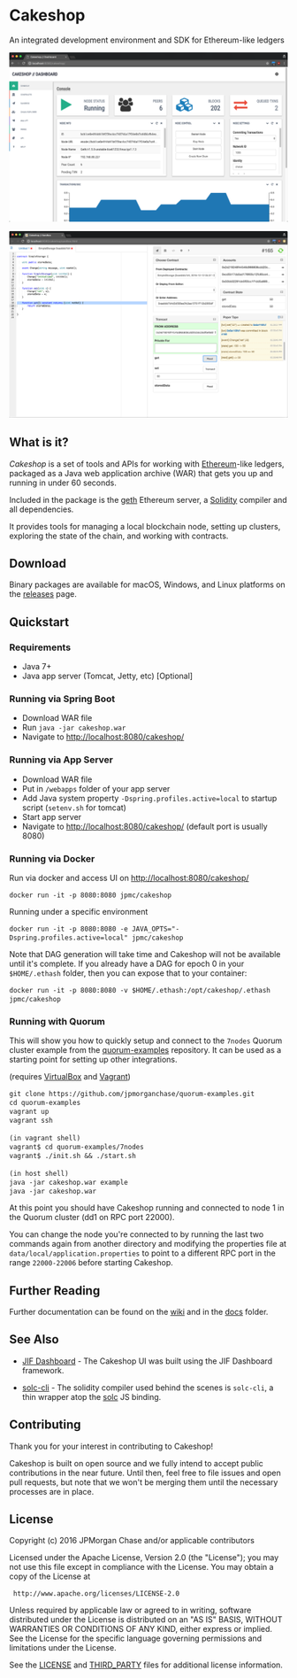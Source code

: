 
# Cakeshop

An integrated development environment and SDK for Ethereum-like ledgers

![screenshot](docs/images/screenshot.png "screenshot")

![screenshot](docs/images/sandbox.png "sandbox screenshot")

## What is it?

_Cakeshop_ is a set of tools and APIs for working with [Ethereum](https://ethereum.org/)-like ledgers, packaged as a Java web application archive (WAR) that gets you up and running in under 60 seconds.

Included in the package is the [geth](https://github.com/ethereum/go-ethereum)
Ethereum server, a [Solidity](https://solidity.readthedocs.org/en/latest/)
compiler and all dependencies.

It provides tools for managing a local blockchain node, setting up clusters,
exploring the state of the chain, and working with contracts.

## Download

Binary packages are available for macOS, Windows, and Linux platforms on the [releases](https://github.com/jpmorganchase/cakeshop/releases) page.

## Quickstart

### Requirements

* Java 7+
* Java app server (Tomcat, Jetty, etc) [Optional]

### Running via Spring Boot

* Download WAR file
* Run `java -jar cakeshop.war`
* Navigate to [http://localhost:8080/cakeshop/](http://localhost:8080/cakeshop/)

### Running via App Server

* Download WAR file
* Put in `/webapps` folder of your app server
* Add Java system property `-Dspring.profiles.active=local` to startup script (`setenv.sh` for tomcat)
* Start app server
* Navigate to [http://localhost:8080/cakeshop/](http://localhost:8080/cakeshop/) (default port is usually 8080)

### Running via Docker

Run via docker and access UI on [http://localhost:8080/cakeshop/](http://localhost:8080/cakeshop/)
```
docker run -it -p 8080:8080 jpmc/cakeshop
```

Running under a specific environment

```
docker run -it -p 8080:8080 -e JAVA_OPTS="-Dspring.profiles.active=local" jpmc/cakeshop
```

Note that DAG generation will take time and Cakeshop will not be available until it's complete. If you already have a DAG for epoch 0 in your `$HOME/.ethash` folder, then you can expose that to your container:

```
docker run -it -p 8080:8080 -v $HOME/.ethash:/opt/cakeshop/.ethash jpmc/cakeshop
```

### Running with Quorum

This will show you how to quickly setup and connect to the `7nodes` Quorum cluster example from the [quorum-examples](https://github.com/jpmorganchase/quorum-examples) repository. It can be used as a starting point for setting up other integrations.

(requires [VirtualBox](https://www.virtualbox.org/wiki/Downloads) and [Vagrant](https://www.vagrantup.com/downloads.html))

```
git clone https://github.com/jpmorganchase/quorum-examples.git
cd quorum-examples
vagrant up
vagrant ssh

(in vagrant shell)
vagrant$ cd quorum-examples/7nodes
vagrant$ ./init.sh && ./start.sh

(in host shell)
java -jar cakeshop.war example
java -jar cakeshop.war
```

At this point you should have Cakeshop running and connected to node 1 in the Quorum cluster (dd1 on RPC port 22000).

You can change the node you're connected to by running the last two commands again from another directory and modifying the properties file at `data/local/application.properties` to point to a different RPC port in the range `22000-22006` before starting Cakeshop.

## Further Reading

Further documentation can be found on the [wiki](https://github.com/jpmorganchase/cakeshop/wiki/) and in the [docs](docs/) folder.

## See Also

* [JIF Dashboard](https://github.com/jpmorganchase/jif-dashboard) - The Cakeshop UI was built using the JIF Dashboard framework.

* [solc-cli](https://github.com/jpmorganchase/solc-cli) - The solidity compiler used behind the scenes is `solc-cli`, a thin wrapper atop the [solc](https://github.com/ethereum/solc-js) JS binding.

## Contributing

Thank you for your interest in contributing to Cakeshop!

Cakeshop is built on open source and we fully intend to accept public contributions in the near future. Until then, feel free to file issues and open pull requests, but note that we won't be merging them until the necessary processes are in place.

## License

Copyright (c) 2016 JPMorgan Chase and/or applicable contributors

Licensed under the Apache License, Version 2.0 (the "License");
you may not use this file except in compliance with the License.
You may obtain a copy of the License at

     http://www.apache.org/licenses/LICENSE-2.0

Unless required by applicable law or agreed to in writing, software
distributed under the License is distributed on an "AS IS" BASIS,
WITHOUT WARRANTIES OR CONDITIONS OF ANY KIND, either express or implied.
See the License for the specific language governing permissions and
limitations under the License.

See the [LICENSE](LICENSE) and [THIRD_PARTY](THIRD_PARTY) files for additional license information.
